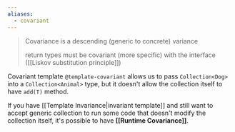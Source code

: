 ```yaml
---
aliases:
  - covariant
---
```



> Covariance is a descending (generic to concrete) variance
> 
> return types must be covariant (more specific) with the interface ([[Liskov substitution principle]])

Covariant template `@template-covariant` allows us to pass `Collection<Dog>` into a `Collection<Animal>` type, but it doesn't allow the collection itself to have `add(T)` method.

If you have [[Template Invariance|invariant template]] and still want to accept generic collection to run some code that doesn't modify the collection itself, it's possible to have **[[Runtime Covariance]]**.
